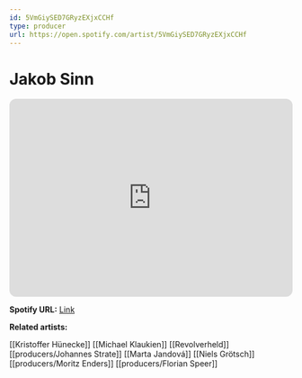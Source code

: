 ```yaml
---
id: 5VmGiySED7GRyzEXjxCCHf
type: producer
url: https://open.spotify.com/artist/5VmGiySED7GRyzEXjxCCHf
---
```

# Jakob Sinn

<iframe style="border-radius:12px" src="https://open.spotify.com/embed/artist/5VmGiySED7GRyzEXjxCCHf" width="100%" height="352" frameBorder="0" allowfullscreen="" allow="autoplay; clipboard-write; encrypted-media; fullscreen; picture-in-picture" loading="lazy"></iframe>

**Spotify URL:** [Link](https://open.spotify.com/artist/5VmGiySED7GRyzEXjxCCHf)

**Related artists:**

[[Kristoffer Hünecke]]
[[Michael Klaukien]]
[[Revolverheld]]
[[producers/Johannes Strate]]
[[Marta Jandová]]
[[Niels Grötsch]]
[[producers/Moritz Enders]]
[[producers/Florian Speer]]
